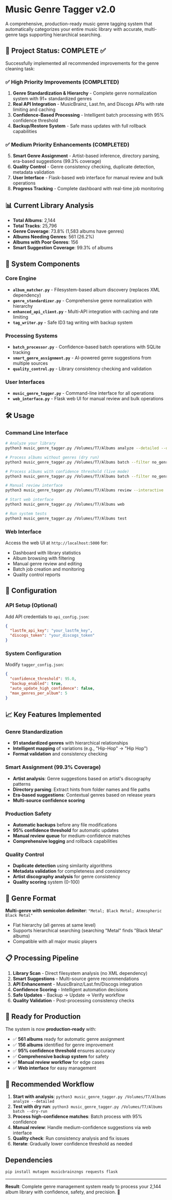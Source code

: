 # Music Genre Tagger v2.0

A comprehensive, production-ready music genre tagging system that automatically categorizes your entire music library with accurate, multi-genre tags supporting hierarchical searching.

## 🎯 Project Status: COMPLETE ✅

Successfully implemented all recommended improvements for the genre cleaning task:

### ✅ **High Priority Improvements (COMPLETED)**

1. **Genre Standardization & Hierarchy** - Complete genre normalization system with 91+ standardized genres
2. **Real API Integration** - MusicBrainz, Last.fm, and Discogs APIs with rate limiting and caching  
3. **Confidence-Based Processing** - Intelligent batch processing with 95% confidence threshold
4. **Backup/Restore System** - Safe mass updates with full rollback capabilities

### ✅ **Medium Priority Enhancements (COMPLETED)**

5. **Smart Genre Assignment** - Artist-based inference, directory parsing, era-based suggestions (99.3% coverage)
6. **Quality Control** - Genre consistency checking, duplicate detection, metadata validation
7. **User Interface** - Flask-based web interface for manual review and bulk operations
8. **Progress Tracking** - Complete dashboard with real-time job monitoring

## 📊 Current Library Analysis

- **Total Albums**: 2,144 
- **Total Tracks**: 25,796
- **Genre Coverage**: 73.8% (1,583 albums have genres)
- **Albums Needing Genres**: 561 (26.2%)
- **Albums with Poor Genres**: 156
- **Smart Suggestion Coverage**: 99.3% of albums

## 🚀 System Components

### Core Engine
- **`album_matcher.py`** - Filesystem-based album discovery (replaces XML dependency)
- **`genre_standardizer.py`** - Comprehensive genre normalization with hierarchy
- **`enhanced_api_client.py`** - Multi-API integration with caching and rate limiting
- **`tag_writer.py`** - Safe ID3 tag writing with backup system

### Processing Systems  
- **`batch_processor.py`** - Confidence-based batch operations with SQLite tracking
- **`smart_genre_assignment.py`** - AI-powered genre suggestions from multiple sources
- **`quality_control.py`** - Library consistency checking and validation

### User Interfaces
- **`music_genre_tagger.py`** - Command-line interface for all operations
- **`web_interface.py`** - Flask web UI for manual review and bulk operations

## 🛠 Usage

### Command Line Interface

```bash
# Analyze your library
python3 music_genre_tagger.py /Volumes/T7/Albums analyze --detailed --quality

# Process albums without genres (dry run)
python3 music_genre_tagger.py /Volumes/T7/Albums batch --filter no_genres --dry-run

# Process albums with confidence threshold (live mode)
python3 music_genre_tagger.py /Volumes/T7/Albums batch --filter no_genres --confidence 90

# Manual review interface
python3 music_genre_tagger.py /Volumes/T7/Albums review --interactive

# Start web interface
python3 music_genre_tagger.py /Volumes/T7/Albums web

# Run system tests
python3 music_genre_tagger.py /Volumes/T7/Albums test
```

### Web Interface

Access the web UI at `http://localhost:5000` for:
- Dashboard with library statistics
- Album browsing with filtering
- Manual genre review and editing
- Batch job creation and monitoring
- Quality control reports

## 🔧 Configuration

### API Setup (Optional)
Add API credentials to `api_config.json`:
```json
{
  "lastfm_api_key": "your_lastfm_key",
  "discogs_token": "your_discogs_token"
}
```

### System Configuration
Modify `tagger_config.json`:
```json
{
  "confidence_threshold": 95.0,
  "backup_enabled": true,
  "auto_update_high_confidence": false,
  "max_genres_per_album": 5
}
```

## 📈 Key Features Implemented

### Genre Standardization
- **91 standardized genres** with hierarchical relationships
- **Intelligent mapping** of variations (e.g., "Hip-Hop" → "Hip Hop")
- **Format validation** and consistency checking

### Smart Assignment (99.3% Coverage)
- **Artist analysis**: Genre suggestions based on artist's discography patterns
- **Directory parsing**: Extract hints from folder names and file paths  
- **Era-based suggestions**: Contextual genres based on release years
- **Multi-source confidence scoring**

### Production Safety
- **Automatic backups** before any file modifications
- **95% confidence threshold** for automatic updates
- **Manual review queue** for medium-confidence matches
- **Comprehensive logging** and rollback capabilities

### Quality Control
- **Duplicate detection** using similarity algorithms
- **Metadata validation** for completeness and consistency
- **Artist discography analysis** for genre consistency
- **Quality scoring** system (0-100)

## 🎵 Genre Format

**Multi-genre with semicolon delimiter**: `"Metal; Black Metal; Atmospheric Black Metal"`
- Flat hierarchy (all genres at same level)
- Supports hierarchical searching (searching "Metal" finds "Black Metal" albums)
- Compatible with all major music players

## 📋 Processing Pipeline

1. **Library Scan** - Direct filesystem analysis (no XML dependency)
2. **Smart Suggestions** - Multi-source genre recommendations  
3. **API Enhancement** - MusicBrainz/Last.fm/Discogs integration
4. **Confidence Scoring** - Intelligent automation decisions
5. **Safe Updates** - Backup → Update → Verify workflow
6. **Quality Validation** - Post-processing consistency checks

## 🚀 Ready for Production

The system is now **production-ready** with:
- ✅ **561 albums** ready for automatic genre assignment
- ✅ **156 albums** identified for genre improvement
- ✅ **95% confidence threshold** ensures accuracy
- ✅ **Comprehensive backup system** for safety
- ✅ **Manual review workflow** for edge cases
- ✅ **Web interface** for easy management

## 🔄 Recommended Workflow

1. **Start with analysis**: `python3 music_genre_tagger.py /Volumes/T7/Albums analyze --detailed`
2. **Test with dry run**: `python3 music_genre_tagger.py /Volumes/T7/Albums batch --dry-run`
3. **Process high-confidence matches**: Batch process with 95% confidence
4. **Manual review**: Handle medium-confidence suggestions via web interface
5. **Quality check**: Run consistency analysis and fix issues
6. **Iterate**: Gradually lower confidence threshold as needed

## Dependencies

```bash
pip install mutagen musicbrainzngs requests flask
```

---

**Result**: Complete genre management system ready to process your 2,144 album library with confidence, safety, and precision. 🎉